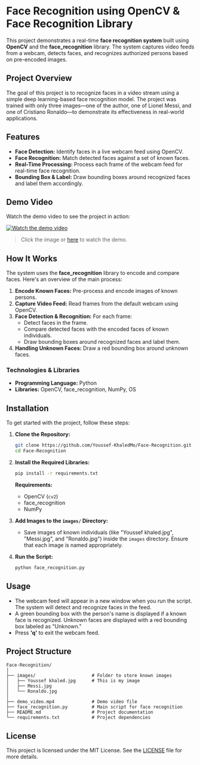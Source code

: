 # Face Recognition using OpenCV & Face Recognition Library

This project demonstrates a real-time **face recognition system** built using **OpenCV** and the **face_recognition** library. The system captures video feeds from a webcam, detects faces, and recognizes authorized persons based on pre-encoded images.

## Project Overview

The goal of this project is to recognize faces in a video stream using a simple deep learning-based face recognition model. The project was trained with only three images—one of the author, one of Lionel Messi, and one of Cristiano Ronaldo—to demonstrate its effectiveness in real-world applications.

## Features

- **Face Detection:** Identify faces in a live webcam feed using OpenCV.
- **Face Recognition:** Match detected faces against a set of known faces.
- **Real-Time Processing:** Process each frame of the webcam feed for real-time face recognition.
- **Bounding Box & Label:** Draw bounding boxes around recognized faces and label them accordingly.

## Demo Video

Watch the demo video to see the project in action:

[![Watch the demo video](https://img.youtube.com/vi/7PQ3tGFSY0o/0.jpg)](https://youtu.be/7PQ3tGFSY0o)

> Click the image or [here](https://github.com/Youssef-KhaledMo/Face-Recognition/blob/main/Demo.mp4) to watch the demo.

## How It Works

The system uses the **face_recognition** library to encode and compare faces. Here's an overview of the main process:

1. **Encode Known Faces:** Pre-process and encode images of known persons.
2. **Capture Video Feed:** Read frames from the default webcam using OpenCV.
3. **Face Detection & Recognition:** For each frame:
   - Detect faces in the frame.
   - Compare detected faces with the encoded faces of known individuals.
   - Draw bounding boxes around recognized faces and label them.
4. **Handling Unknown Faces:** Draw a red bounding box around unknown faces.

### Technologies & Libraries

- **Programming Language:** Python
- **Libraries:** OpenCV, face_recognition, NumPy, OS

## Installation

To get started with the project, follow these steps:

1. **Clone the Repository:**
   ```bash
   git clone https://github.com/Youssef-KhaledMo/Face-Recognition.git
   cd Face-Recognition
   ```

2. **Install the Required Libraries:**
   ```bash
   pip install -r requirements.txt
   ```

   **Requirements:**
   - OpenCV (`cv2`)
   - face_recognition
   - NumPy

3. **Add Images to the `images/` Directory:**
   - Save images of known individuals (like "Youssef khaled.jpg", "Messi.jpg", and "Ronaldo.jpg") inside the `images` directory. Ensure that each image is named appropriately.

4. **Run the Script:**
   ```bash
   python face_recognition.py
   ```

## Usage

- The webcam feed will appear in a new window when you run the script. The system will detect and recognize faces in the feed.
- A green bounding box with the person's name is displayed if a known face is recognized. Unknown faces are displayed with a red bounding box labeled as "Unknown."
- Press **'q'** to exit the webcam feed.

## Project Structure

```
Face-Recognition/
│
├── images/                     # Folder to store known images
│   ├── Youssef khaled.jpg      # This is my image
│   ├── Messi.jpg
│   └── Ronaldo.jpg
│
├── demo_video.mp4              # Demo video file
├── face_recognition.py         # Main script for face recognition
├── README.md                   # Project documentation
└── requirements.txt            # Project dependencies
```

## License

This project is licensed under the MIT License. See the [LICENSE](LICENSE) file for more details.
